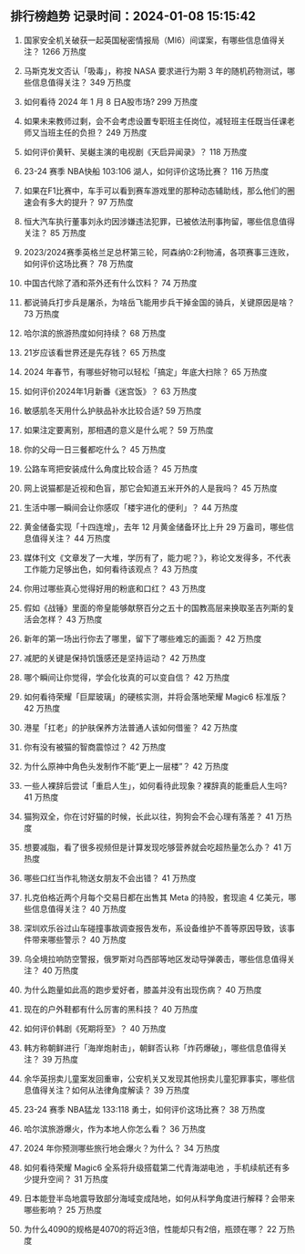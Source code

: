 
## 排行榜趋势 记录时间：2024-01-08 15:15:42
  
  1. 国家安全机关破获一起英国秘密情报局（MI6）间谍案，有哪些信息值得关注？ 1266 万热度
    
  2. 马斯克发文否认「吸毒」，称按 NASA 要求进行为期 3 年的随机药物测试，哪些信息值得关注？ 349 万热度
    
  3. 如何看待 2024 年 1 月 8 日A股市场? 299 万热度
    
  4. 如果未来教师过剩，会不会考虑设置专职班主任岗位，减轻班主任既当任课老师又当班主任的负担？ 249 万热度
    
  5. 如何评价黄轩、吴樾主演的电视剧《天启异闻录》？ 118 万热度
    
  6. 23-24 赛季 NBA快船 103:106 湖人，如何评价这场比赛？ 116 万热度
    
  7. 如果在F1比赛中，车手可以看到赛车游戏里的那种动态辅助线，那么他们的圈速会有多大的提升？ 97 万热度
    
  8. 恒大汽车执行董事刘永灼因涉嫌违法犯罪，已被依法刑事拘留，哪些信息值得关注？ 85 万热度
    
  9. 2023/2024赛季英格兰足总杯第三轮，阿森纳0:2利物浦，各项赛事三连败，如何评价这场比赛？ 78 万热度
    
  10. 中国古代除了酒和茶外还有什么饮料？ 74 万热度
    
  11. 都说骑兵打步兵是屠杀，为啥岳飞能用步兵干掉金国的骑兵，关键原因是啥？ 73 万热度
    
  12. 哈尔滨的旅游热度如何持续？ 68 万热度
    
  13. 21岁应该看世界还是先存钱？ 65 万热度
    
  14. 2024 年春节，有哪些好物可以轻松「搞定」年底大扫除？ 65 万热度
    
  15. 如何评价2024年1月新番《迷宫饭》？ 63 万热度
    
  16. 敏感肌冬天用什么护肤品补水比较合适? 59 万热度
    
  17. 如果注定要离别，那相遇的意义是什么呢？ 59 万热度
    
  18. 你的父母一日三餐都吃什么？ 45 万热度
    
  19. 公路车弯把安装成什么角度比较合适？ 45 万热度
    
  20. 网上说猫都是近视和色盲，那它会知道五米开外的人是我吗？ 45 万热度
    
  21. 生活中哪一瞬间会让你感叹「楼宇进化的便利」？ 44 万热度
    
  22. 黄金储备实现「十四连增」，去年 12 月黄金储备环比上升 29 万盎司，哪些信息值得关注？ 44 万热度
    
  23. 媒体刊文《文章发了一大堆，学历有了，能力呢？》，称论文发得多，不代表工作能力足够出色，如何看待该观点？ 43 万热度
    
  24. 你用过哪些真心觉得好用的粉底和口红？ 43 万热度
    
  25. 假如《战锤》里面的帝皇能够献祭百分之五十的国教高层来换取圣吉列斯的复活会怎样？ 43 万热度
    
  26. 新年的第一场出行你去了哪里，留下了哪些难忘的画面？ 42 万热度
    
  27. 减肥的关键是保持饥饿感还是坚持运动？ 42 万热度
    
  28. 哪个瞬间让你觉得，学会化妆真的可以变自信？ 42 万热度
    
  29. 如何看待荣耀「巨犀玻璃」的硬核实测，并将会落地荣耀 Magic6 标准版？ 42 万热度
    
  30. 港星「扛老」的护肤保养方法普通人该如何借鉴？ 42 万热度
    
  31. 你有没有被猫的智商震惊过？ 42 万热度
    
  32. 为什么原神中角色头发制作不能“更上一层楼”？ 42 万热度
    
  33. 一些人裸辞后尝试「重启人生」，如何看待此现象？裸辞真的能重启人生吗? 41 万热度
    
  34. 猫狗双全，你在讨好猫的时候，长此以往，狗狗会不会心理有落差？ 41 万热度
    
  35. 想要减脂，看了很多视频但是计算发现吃够营养就会吃超热量怎么办？ 41 万热度
    
  36. 哪些口红当作礼物送女朋友不会出错？ 41 万热度
    
  37. 扎克伯格近两个月每个交易日都在出售其 Meta 的持股，套现逾 4 亿美元，哪些信息值得关注？ 40 万热度
    
  38. 深圳欢乐谷过山车碰撞事故调查报告发布，系设备维护不善等原因导致，该事件带来哪些警示？ 40 万热度
    
  39. 乌全境拉响防空警报，俄罗斯对乌西部等地区发动导弹袭击，哪些信息值得关注？ 40 万热度
    
  40. 为什么跑量如此高的跑步爱好者，膝盖并没有出现伤病？ 40 万热度
    
  41. 现在的户外鞋都有什么厉害的黑科技？ 40 万热度
    
  42. 如何评价韩剧《死期将至》？ 40 万热度
    
  43. 韩方称朝鲜进行「海岸炮射击」，朝鲜否认称「炸药爆破」，哪些信息值得关注？ 39 万热度
    
  44. 余华英拐卖儿童案发回重审，公安机关又发现其他拐卖儿童犯罪事实，哪些信息值得关注？如何从法律角度解读？ 39 万热度
    
  45. 23-24 赛季 NBA猛龙 133:118 勇士，如何评价这场比赛？ 38 万热度
    
  46. 哈尔滨旅游爆火，作为本地人你怎么看？ 36 万热度
    
  47. 2024 年你预测哪些旅行地会爆火？为什么？ 34 万热度
    
  48. 如何看待荣耀 Magic6 全系将升级搭载第二代青海湖电池 ，手机续航还有多少提升空间？ 31 万热度
    
  49. 日本能登半岛地震导致部分海域变成陆地，如何从科学角度进行解释？会带来哪些影响？ 25 万热度
    
  50. 为什么4090的规格是4070的将近3倍，性能却只有2倍，瓶颈在哪？ 22 万热度
    